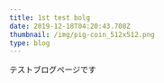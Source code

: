 ```yaml
---
title: 1st test bolg
date: 2019-12-18T04:20:43.708Z
thumbnail: /img/pig-coin_512x512.png
type: blog
---
```

テストブログページです
